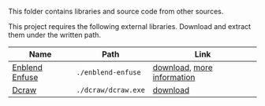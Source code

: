 This folder contains libraries and source code from other sources.

This project requires the following external libraries. Download and extract them under the written path.

| Name | Path | Link |
| ---- | ---- | ------------- |
| [Enblend Enfuse](http://enblend.sourceforge.net/) | `./enblend-enfuse` | [download](http://sourceforge.net/projects/enblend/files/enblend-enfuse/enblend-enfuse-4.1/), [more information](http://wiki.panotools.org/Enfuse) |
| [Dcraw](http://www.centrostudiprogressofotografico.it/en/dcraw/) | `./dcraw/dcraw.exe` | [download](https://www.cybercom.net/~dcoffin/dcraw/) |
